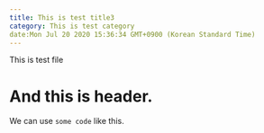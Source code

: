```yaml
---
title: This is test title3
category: This is test category
date:Mon Jul 20 2020 15:36:34 GMT+0900 (Korean Standard Time)
---
```


This is test file

# And this is header.

We can use `some code` like this.
